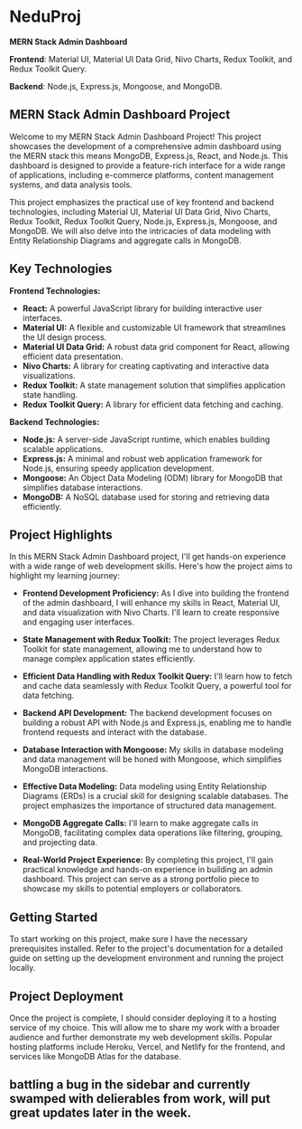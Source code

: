 # NeduProj

**MERN Stack Admin Dashboard**

**Frontend**: Material UI, Material UI Data Grid, Nivo Charts, Redux Toolkit, and Redux Toolkit Query.

**Backend**: Node.js, Express.js, Mongoose, and MongoDB.

## MERN Stack Admin Dashboard Project

Welcome to my MERN Stack Admin Dashboard Project! This project showcases the development of a comprehensive admin dashboard using the MERN stack this means MongoDB, Express.js, React, and Node.js. This dashboard is designed to provide a feature-rich interface for a wide range of applications, including e-commerce platforms, content management systems, and data analysis tools.

This project emphasizes the practical use of key frontend and backend technologies, including Material UI, Material UI Data Grid, Nivo Charts, Redux Toolkit, Redux Toolkit Query, Node.js, Express.js, Mongoose, and MongoDB. We will also delve into the intricacies of data modeling with Entity Relationship Diagrams and aggregate calls in MongoDB.

## Key Technologies

**Frontend Technologies:**

- **React:** A powerful JavaScript library for building interactive user interfaces.
- **Material UI:** A flexible and customizable UI framework that streamlines the UI design process.
- **Material UI Data Grid:** A robust data grid component for React, allowing efficient data presentation.
- **Nivo Charts:** A library for creating captivating and interactive data visualizations.
- **Redux Toolkit:** A state management solution that simplifies application state handling.
- **Redux Toolkit Query:** A library for efficient data fetching and caching.

**Backend Technologies:**

- **Node.js:** A server-side JavaScript runtime, which enables building scalable applications.
- **Express.js:** A minimal and robust web application framework for Node.js, ensuring speedy application development.
- **Mongoose:** An Object Data Modeling (ODM) library for MongoDB that simplifies database interactions.
- **MongoDB:** A NoSQL database used for storing and retrieving data efficiently.

## Project Highlights

In this MERN Stack Admin Dashboard project, I'll get hands-on experience with a wide range of web development skills. Here's how the project aims to highlight my learning journey:

- **Frontend Development Proficiency:** As I dive into building the frontend of the admin dashboard, I will enhance my skills in React, Material UI, and data visualization with Nivo Charts. I'll learn to create responsive and engaging user interfaces.

- **State Management with Redux Toolkit:** The project leverages Redux Toolkit for state management, allowing me to understand how to manage complex application states efficiently.

- **Efficient Data Handling with Redux Toolkit Query:** I'll learn how to fetch and cache data seamlessly with Redux Toolkit Query, a powerful tool for data fetching.

- **Backend API Development:** The backend development focuses on building a robust API with Node.js and Express.js, enabling me to handle frontend requests and interact with the database.

- **Database Interaction with Mongoose:** My skills in database modeling and data management will be honed with Mongoose, which simplifies MongoDB interactions.

- **Effective Data Modeling:** Data modeling using Entity Relationship Diagrams (ERDs) is a crucial skill for designing scalable databases. The project emphasizes the importance of structured data management.

- **MongoDB Aggregate Calls:** I'll learn to make aggregate calls in MongoDB, facilitating complex data operations like filtering, grouping, and projecting data.

- **Real-World Project Experience:** By completing this project, I'll gain practical knowledge and hands-on experience in building an admin dashboard. This project can serve as a strong portfolio piece to showcase my skills to potential employers or collaborators.

## Getting Started

To start working on this project, make sure I have the necessary prerequisites installed. Refer to the project's documentation for a detailed guide on setting up the development environment and running the project locally.

## Project Deployment

Once the project is complete, I should consider deploying it to a hosting service of my choice. This will allow me to share my work with a broader audience and further demonstrate my web development skills. Popular hosting platforms include Heroku, Vercel, and Netlify for the frontend, and services like MongoDB Atlas for the database.

## battling a bug in the sidebar and currently swamped with delierables from work, will put great updates later in the week.